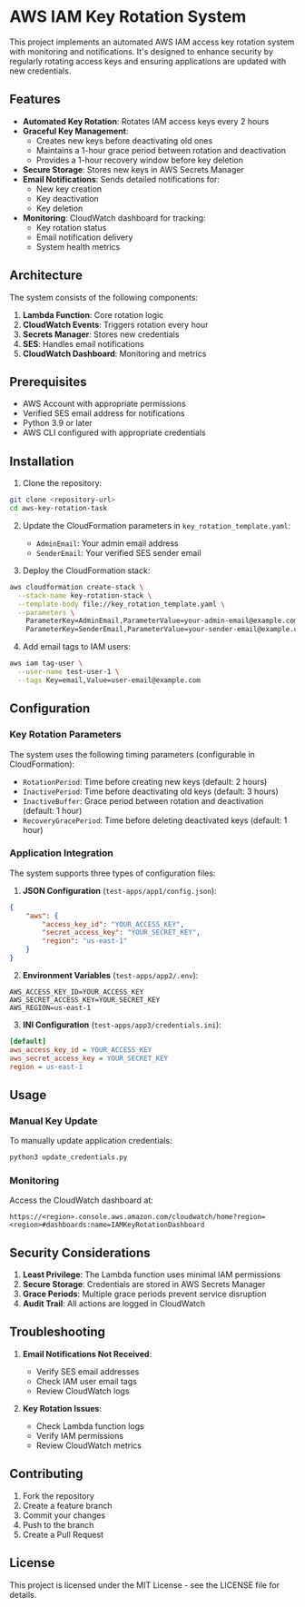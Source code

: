 # AWS IAM Key Rotation System

This project implements an automated AWS IAM access key rotation system with monitoring and notifications. It's designed to enhance security by regularly rotating access keys and ensuring applications are updated with new credentials.

## Features

- **Automated Key Rotation**: Rotates IAM access keys every 2 hours
- **Graceful Key Management**:
  - Creates new keys before deactivating old ones
  - Maintains a 1-hour grace period between rotation and deactivation
  - Provides a 1-hour recovery window before key deletion
- **Secure Storage**: Stores new keys in AWS Secrets Manager
- **Email Notifications**: Sends detailed notifications for:
  - New key creation
  - Key deactivation
  - Key deletion
- **Monitoring**: CloudWatch dashboard for tracking:
  - Key rotation status
  - Email notification delivery
  - System health metrics

## Architecture

The system consists of the following components:

1. **Lambda Function**: Core rotation logic
2. **CloudWatch Events**: Triggers rotation every hour
3. **Secrets Manager**: Stores new credentials
4. **SES**: Handles email notifications
5. **CloudWatch Dashboard**: Monitoring and metrics

## Prerequisites

- AWS Account with appropriate permissions
- Verified SES email address for notifications
- Python 3.9 or later
- AWS CLI configured with appropriate credentials

## Installation

1. Clone the repository:
```bash
git clone <repository-url>
cd aws-key-rotation-task
```

2. Update the CloudFormation parameters in `key_rotation_template.yaml`:
   - `AdminEmail`: Your admin email address
   - `SenderEmail`: Your verified SES sender email

3. Deploy the CloudFormation stack:
```bash
aws cloudformation create-stack \
  --stack-name key-rotation-stack \
  --template-body file://key_rotation_template.yaml \
  --parameters \
    ParameterKey=AdminEmail,ParameterValue=your-admin-email@example.com \
    ParameterKey=SenderEmail,ParameterValue=your-sender-email@example.com
```

4. Add email tags to IAM users:
```bash
aws iam tag-user \
  --user-name test-user-1 \
  --tags Key=email,Value=user-email@example.com
```

## Configuration

### Key Rotation Parameters

The system uses the following timing parameters (configurable in CloudFormation):

- `RotationPeriod`: Time before creating new keys (default: 2 hours)
- `InactivePeriod`: Time before deactivating old keys (default: 3 hours)
- `InactiveBuffer`: Grace period between rotation and deactivation (default: 1 hour)
- `RecoveryGracePeriod`: Time before deleting deactivated keys (default: 1 hour)

### Application Integration

The system supports three types of configuration files:

1. **JSON Configuration** (`test-apps/app1/config.json`):
```json
{
    "aws": {
        "access_key_id": "YOUR_ACCESS_KEY",
        "secret_access_key": "YOUR_SECRET_KEY",
        "region": "us-east-1"
    }
}
```

2. **Environment Variables** (`test-apps/app2/.env`):
```env
AWS_ACCESS_KEY_ID=YOUR_ACCESS_KEY
AWS_SECRET_ACCESS_KEY=YOUR_SECRET_KEY
AWS_REGION=us-east-1
```

3. **INI Configuration** (`test-apps/app3/credentials.ini`):
```ini
[default]
aws_access_key_id = YOUR_ACCESS_KEY
aws_secret_access_key = YOUR_SECRET_KEY
region = us-east-1
```

## Usage

### Manual Key Update

To manually update application credentials:

```bash
python3 update_credentials.py
```

### Monitoring

Access the CloudWatch dashboard at:
```
https://<region>.console.aws.amazon.com/cloudwatch/home?region=<region>#dashboards:name=IAMKeyRotationDashboard
```

## Security Considerations

1. **Least Privilege**: The Lambda function uses minimal IAM permissions
2. **Secure Storage**: Credentials are stored in AWS Secrets Manager
3. **Grace Periods**: Multiple grace periods prevent service disruption
4. **Audit Trail**: All actions are logged in CloudWatch

## Troubleshooting

1. **Email Notifications Not Received**:
   - Verify SES email addresses
   - Check IAM user email tags
   - Review CloudWatch logs

2. **Key Rotation Issues**:
   - Check Lambda function logs
   - Verify IAM permissions
   - Review CloudWatch metrics

## Contributing

1. Fork the repository
2. Create a feature branch
3. Commit your changes
4. Push to the branch
5. Create a Pull Request

## License

This project is licensed under the MIT License - see the LICENSE file for details. 